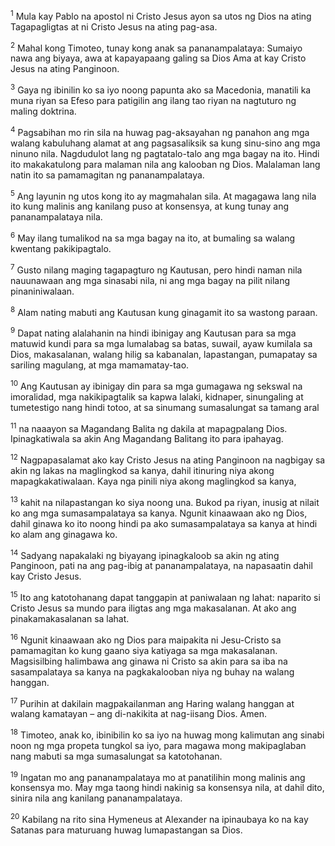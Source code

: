 <sup>1</sup>
Mula kay Pablo na apostol ni Cristo Jesus ayon sa utos ng Dios na ating Tagapagligtas at ni Cristo Jesus na ating pag-asa. 

<sup>2</sup>
Mahal kong Timoteo, tunay kong anak sa pananampalataya: Sumaiyo nawa ang biyaya, awa at kapayapaang galing sa Dios Ama at kay Cristo Jesus na ating Panginoon.

<sup>3</sup>
Gaya ng ibinilin ko sa iyo noong papunta ako sa Macedonia, manatili ka muna riyan sa Efeso para patigilin ang ilang tao riyan na nagtuturo ng maling doktrina. 

<sup>4</sup>
Pagsabihan mo rin sila na huwag pag-aksayahan ng panahon ang mga walang kabuluhang alamat at ang pagsasaliksik sa kung sinu-sino ang mga ninuno nila. Nagdudulot lang ng pagtatalo-talo ang mga bagay na ito. Hindi ito makakatulong para malaman nila ang kalooban ng Dios. Malalaman lang natin ito sa pamamagitan ng pananampalataya. 

<sup>5</sup>
Ang layunin ng utos kong ito ay magmahalan sila. At magagawa lang nila ito kung malinis ang kanilang puso at konsensya, at kung tunay ang pananampalataya nila. 

<sup>6</sup>
May ilang tumalikod na sa mga bagay na ito, at bumaling sa walang kwentang pakikipagtalo. 

<sup>7</sup>
Gusto nilang maging tagapagturo ng Kautusan, pero hindi naman nila nauunawaan ang mga sinasabi nila, ni ang mga bagay na pilit nilang pinaniniwalaan. 

<sup>8</sup>
Alam nating mabuti ang Kautusan kung ginagamit ito sa wastong paraan. 

<sup>9</sup>
Dapat nating alalahanin na hindi ibinigay ang Kautusan para sa mga matuwid kundi para sa mga lumalabag sa batas, suwail, ayaw kumilala sa Dios, makasalanan, walang hilig sa kabanalan, lapastangan, pumapatay sa sariling magulang, at mga mamamatay-tao. 

<sup>10</sup>
Ang Kautusan ay ibinigay din para sa mga gumagawa ng sekswal na imoralidad, mga nakikipagtalik sa kapwa lalaki, kidnaper, sinungaling at tumetestigo nang hindi totoo, at sa sinumang sumasalungat sa tamang aral 

<sup>11</sup>
na naaayon sa Magandang Balita ng dakila at mapagpalang Dios. Ipinagkatiwala sa akin Ang Magandang Balitang ito para ipahayag.

<sup>12</sup>
Nagpapasalamat ako kay Cristo Jesus na ating Panginoon na nagbigay sa akin ng lakas na maglingkod sa kanya, dahil itinuring niya akong mapagkakatiwalaan. Kaya nga pinili niya akong maglingkod sa kanya, 

<sup>13</sup>
kahit na nilapastangan ko siya noong una. Bukod pa riyan, inusig at nilait ko ang mga sumasampalataya sa kanya. Ngunit kinaawaan ako ng Dios, dahil ginawa ko ito noong hindi pa ako sumasampalataya sa kanya at hindi ko alam ang ginagawa ko. 

<sup>14</sup>
Sadyang napakalaki ng biyayang ipinagkaloob sa akin ng ating Panginoon, pati na ang pag-ibig at pananampalataya, na napasaatin dahil kay Cristo Jesus. 

<sup>15</sup>
Ito ang katotohanang dapat tanggapin at paniwalaan ng lahat: naparito si Cristo Jesus sa mundo para iligtas ang mga makasalanan. At ako ang pinakamakasalanan sa lahat. 

<sup>16</sup>
Ngunit kinaawaan ako ng Dios para maipakita ni Jesu-Cristo sa pamamagitan ko kung gaano siya katiyaga sa mga makasalanan. Magsisilbing halimbawa ang ginawa ni Cristo sa akin para sa iba na sasampalataya sa kanya na pagkakalooban niya ng buhay na walang hanggan. 

<sup>17</sup>
Purihin at dakilain magpakailanman ang Haring walang hanggan at walang kamatayan – ang di-nakikita at nag-iisang Dios. Amen. 

<sup>18</sup>
Timoteo, anak ko, ibinibilin ko sa iyo na huwag mong kalimutan ang sinabi noon ng mga propeta tungkol sa iyo, para magawa mong makipaglaban nang mabuti sa mga sumasalungat sa katotohanan. 

<sup>19</sup>
Ingatan mo ang pananampalataya mo at panatilihin mong malinis ang konsensya mo. May mga taong hindi nakinig sa konsensya nila, at dahil dito, sinira nila ang kanilang pananampalataya. 

<sup>20</sup>
Kabilang na rito sina Hymeneus at Alexander na ipinaubaya ko na kay Satanas para maturuang huwag lumapastangan sa Dios.